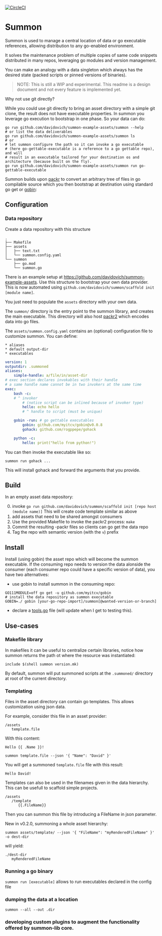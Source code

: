[![CircleCI](https://circleci.com/gh/davidovich/summon.svg?style=svg)](https://circleci.com/gh/davidovich/summon)

Summon
======

Summon is used to manage a central location of data or
go executable references, allowing distribution to any go-enabled environment.

It solves the maintenance problem of multiple copies of same
code snippets distributed in many repos, leveraging go modules and version
management.

You can make an analogy with a data singleton which always has the desired
state (packed scripts or pinned versions of binaries).

> NOTE: This is still a WIP and experimental. This readme is a design document and
not every feature is implemented yet.

Why not use git directly?

While you could use git directly to bring an asset directory with a simple git clone, the result does not have executable properties.
In summon you leverage go execution to bootstrap in one phase. So your data can do:

```
go run github.com/davidovich/summon-example-assets/summon --help
# or list the data deliverables
go run github.com/davidovich/summon-example-assets/summon ls
# or
# let summon configure the path so it can invoke a go executable
# (here go-gettable-executable is a reference to a go gettable repo), and will
# result in an executable tailored for your destination os and architecture (because built on the fly).
go run github.com/davidovich/summon-example-assets/summon run go-gettable-executable
```

Summon builds upon [packr](https://github.com/gobuffalo/packr/tree/master/v2) to convert an arbitrary tree of files in go compilable source
which you then bootstrap at destination using standard go get or [gobin](https://github.com/myitcv/gobin):

Configuration
-------------

### Data repository

Create a data repository with this structure

```
.
├── Makefile
├── assets
│   ├── text.txt
│   └── summon.config.yaml
└── summon
    ├── go.mod
    └── summon.go
```

There is an example setup at https://github.com/davidovich/summon-example-assets. Use this structure to bootstrap your own data provider. This is now automated using `github.com/davidovich/summon/scaffold init [module name]`.

You just need to populate the `assets` directory with your own data.

The `summon/` directory is the entry point to the summon library, and creates the main executable. This directory will also host
[packr2](https://github.com/gobuffalo/packr/tree/master/v2) which encodes data into go files.

The `assets/summon.config.yaml` contains an (optional) configuration file to customize summon. You can define:

    * aliases
    * default output-dir
    * executables


```yaml
version: 1
outputdir: .summoned
aliases:
    simple-handle: a/file/in/asset-dir
# exec section declares invokables with their handle
# a same handle name cannot be in two invokers at the same time
exec:
    bash -c:
    # ^ invoker
        # (notice script can be inlined because of invoker type)
        hello: echo hello
        # ^ handle to script (must be unique)

    gobin -run: # go gettable executables
        gobin: github.com/myitcv/gobin@v0.0.8
        gohack: github.com/rogppepe/gohack

    python -c:
        hello: print("hello from python!")
```

You can then invoke the executable like so:

```
summon run gohack ...
```

This will install gohack and forward the arguments that you provide.

Build
-----

In an empty asset data repository:

0) invoke `go run github.com/davidovich/summon/scaffold init [repo host (module name)]`
    This will create code template similar as above
1) add assets that need to be shared amongst consumers
2) Use the provided Makefile to invoke the packr2 process: `make`
3) Commit the resulting -packr files so clients can go get the data repo
4) Tag the repo with semantic version (with the `v`) prefix


Install
-------

Install (using gobin) the asset repo which will become the summon executable.
If the consuming repo needs to version the data alonside the consumer (each consumer repo could have a specific version of data),
you have two alternatives:

* use gobin to install summon in the consuming repo:

```
GO111MODULE=off go get -u github.com/myitcv/gobin
# install the data repository as summon executable
GOBIN=./ gobin [your-go-repo-import]/summon[@wanted-version-or-branch]
```

* declare a [tools.go](https://github.com/golang/go/wiki/Modules#how-can-i-track-tool-dependencies-for-a-module) file (will update when I get to testing this).

Use-cases
---------

### Makefile library

In makefiles it can be useful to centralize certain libraries, notice how
summon returns the path ot where the resource was instantiated:

```
include $(shell summon version.mk)
```

By default, summon will put summoned scripts at the `.summoned/` directory at root of the current directory.

### Templating

Files in the asset directory can contain go templates. This allows customization using json data.

For example, consider this file in an asset provider:

```
/assets
   template.file
```
With this content:

```
Hello {{ .Name }}!
```

`summon template.file --json '{ "Name": "David" }'`

You will get a summoned `template.file` file with this result:

```
Hello David!
```

Templates can also be used in the filenames given in the data hierarchy. This can be usefull to scaffold simple projects.

```
/assets
   /template
      {{.FileName}}
```

Then you can summon this file by introducing a FileName in json parameter.

New in v0.2.0, summoning a whole asset hierarchy:

`summon assets/template/ --json '{ "FileName": "myRenderedFileName" }' -o dest-dir`

will yield:

```
./dest-dir
   myRenderedFileName
```

### Running a go binary

`summon run [executable]` allows to run executables declared in the config file

### dumping the data at a location

```
summon --all --out .dir
```

### developing custom plugins to augment the functionality offered by summon-lib core.
